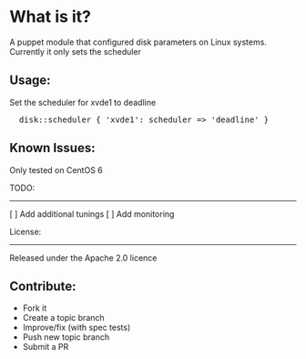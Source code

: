What is it?
===========

A puppet module that configured disk parameters on Linux systems.  Currently
it only sets the scheduler


Usage:
------

Set the scheduler for xvde1 to deadline
<pre>
  disk::scheduler { 'xvde1': scheduler => 'deadline' }
</pre>


Known Issues:
-------------
Only tested on CentOS 6

TODO:
____
[ ] Add additional tunings
[ ] Add monitoring

License:
_______

Released under the Apache 2.0 licence


Contribute:
-----------
* Fork it
* Create a topic branch
* Improve/fix (with spec tests)
* Push new topic branch
* Submit a PR
